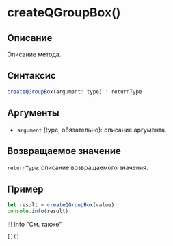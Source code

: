 # createQGroupBox()

## Описание
Описание метода.

## Синтаксис
```javascript
createQGroupBox(argument: type) : returnType
```

## Аргументы
- `argument` (type, обязательно): описание аргумента.

## Возвращаемое значение
`returnType`: описание возвращаемого значения.

## Пример
```javascript linenums="1"
let result = createQGroupBox(value)
console.info(result)
```

!!! info "См. также"

    []()

